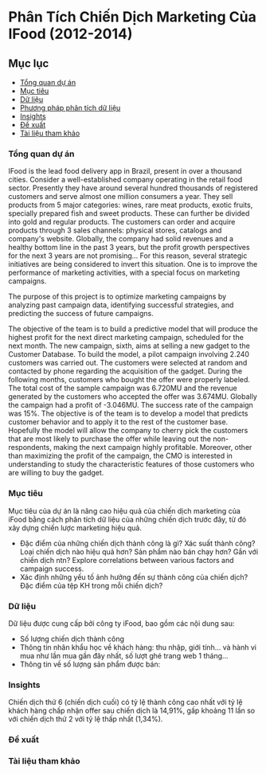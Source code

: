 # Phân Tích Chiến Dịch Marketing Của IFood (2012-2014)

## Mục lục

- [Tổng quan dự án](#tổng-quan-dự-án)
- [Mục tiêu](#mục-tiêu)
- [Dữ liệu](#dữ-liệu)
- [Phương pháp phân tích dữ liệu](#phương-pháp-phân-tích-dữ-liệu)
- [Insights](#insights)
- [Đề xuất](#đề-xuất)
- [Tài liệu tham khảo](#tài-liệu-tham-khảo)

### Tổng quan dự án
IFood is the lead food delivery app in Brazil, present in over a thousand cities.
Consider a well-established company operating in the retail food sector. Presently they have around several hundred thousands of registered customers and serve almost one million consumers a year. They sell products from 5 major categories: wines, rare meat products, exotic fruits, specially prepared fish and sweet products. These can further be divided into gold and regular products. The customers can order and acquire products through 3 sales channels: physical stores, catalogs and company's website. Globally, the company had solid revenues and a healthy bottom line in the past 3 years, but the profit growth perspectives for the next 3 years are not promising... For this reason, several strategic initiatives are being considered to invert this situation. One is to improve the performance of marketing activities, with a special focus on marketing campaigns.

The purpose of this project is to optimize marketing campaigns by analyzing past campaign data, identifying successful strategies, and predicting the success of future campaigns.

The objective of the team is to build a predictive model that will produce the highest profit for the next direct marketing campaign, scheduled for the next month. The new campaign, sixth, aims at selling a new gadget to the Customer Database. To build the model, a pilot campaign involving 2.240 customers was carried out. The customers were selected at random and contacted by phone regarding the acquisition of the gadget. During the following months, customers who bought the offer were properly labeled. The total cost of the sample campaign was 6.720MU and the revenue generated by the customers who accepted the offer was 3.674MU. Globally the campaign had a profit of -3.046MU. The success rate of the campaign was 15%. The objective is of the team is to develop a model that predicts customer behavior and to apply it to the rest of the customer base. Hopefully the model will allow the company to cherry pick the customers that are most likely to purchase the offer while leaving out the non-respondents, making the next campaign highly profitable. Moreover, other than maximizing the profit of the campaign, the CMO is interested in understanding to study the characteristic features of those customers who are willing to buy the gadget.

### Mục tiêu

Mục tiêu của dự án là nâng cao hiệu quả của chiến dịch marketing của iFood bằng cách phân tích dữ liệu của những chiến dịch trước đây, từ đó xây dựng chiến lược marketing hiệu quả.

- Đặc điểm của những chiến dịch thành công là gì? Xác suất thành công? 
Loại chiến dịch nào hiệu quả hơn? 
Sản phẩm nào bán chạy hơn? Gắn với chiến dịch ntn?
Explore correlations between various factors and campaign success.
- Xác định những yếu tố ảnh hưởng đến sự thành công của chiến dịch?
Đặc điểm của tệp KH trong mỗi chiến dịch?

### Dữ liệu

Dữ liệu được cung cấp bởi công ty iFood, bao gồm các nội dung sau:
- Số lượng chiến dịch thành công
- Thông tin nhân khẩu học về khách hàng: thu nhập, giới tính... và hành vi mua như lần mua gần đây nhất, số lượt ghé trang web 1 tháng...
- Thông tin về số lượng sản phẩm được bán:

### Insights

Chiến dịch thứ 6 (chiến dịch cuối) có tỷ lệ thành công cao nhất với tỷ lệ khách hàng chấp nhận offer sau chiến dịch là 14,91%, gấp khoảng 11 lần so với chiến dịch thứ 2 với tỷ lệ thấp nhất (1,34%).



### Đề xuất

### Tài liệu tham khảo
